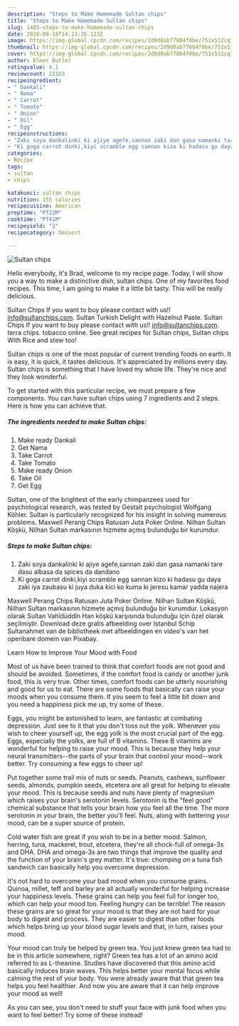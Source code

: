 ```yaml
---
description: "Steps to Make Homemade Sultan chips"
title: "Steps to Make Homemade Sultan chips"
slug: 1485-steps-to-make-homemade-sultan-chips
date: 2020-08-18T14:13:26.123Z
image: https://img-global.cpcdn.com/recipes/2d9d0ab77804f0be/751x532cq70/sultan-chips-recipe-main-photo.jpg
thumbnail: https://img-global.cpcdn.com/recipes/2d9d0ab77804f0be/751x532cq70/sultan-chips-recipe-main-photo.jpg
cover: https://img-global.cpcdn.com/recipes/2d9d0ab77804f0be/751x532cq70/sultan-chips-recipe-main-photo.jpg
author: Elmer Butler
ratingvalue: 4.1
reviewcount: 12103
recipeingredient:
- " Dankali"
- " Nama"
- " Carrot"
- " Tomato"
- " Onion"
- " Oil"
- " Egg"
recipeinstructions:
- "Zaki soya dankalinki ki ajiye agefe,sannan zaki dan gasa namanki tare dasu albasa da spices da dandano"
- "Ki goga carrot dinki,kiyi scramble egg sannan kizo ki hadasu gu daya zaki iya zaubasu ki juya duka kici ko kuma ki jeresu kamar yadda najera"
categories:
- Recipe
tags:
- sultan
- chips

katakunci: sultan chips 
nutrition: 155 calories
recipecuisine: American
preptime: "PT22M"
cooktime: "PT41M"
recipeyield: "2"
recipecategory: Dessert

---
```



![Sultan chips](https://img-global.cpcdn.com/recipes/2d9d0ab77804f0be/751x532cq70/sultan-chips-recipe-main-photo.jpg)

Hello everybody, it's Brad, welcome to my recipe page. Today, I will show you a way to make a distinctive dish, sultan chips. One of my favorites food recipes. This time, I am going to make it a little bit tasty. This will be really delicious.

Sultan Chips If you want to buy please contact with us!! info@sultanchips.com. Sultan Turkish Delight with Hazelnut Paste. Sultan Chips If you want to buy please contact with us!! info@sultanchips.com. terra chips. tobacco online. See great recipes for Sultan chips, Sultan chips With Rice and stew too!

Sultan chips is one of the most popular of current trending foods on earth. It is easy, it is quick, it tastes delicious. It's appreciated by millions every day. Sultan chips is something that I have loved my whole life. They're nice and they look wonderful.


To get started with this particular recipe, we must prepare a few components. You can have sultan chips using 7 ingredients and 2 steps. Here is how you can achieve that.

<!--inarticleads1-->

##### The ingredients needed to make Sultan chips:

1. Make ready  Dankali
1. Get  Nama
1. Take  Carrot
1. Take  Tomato
1. Make ready  Onion
1. Take  Oil
1. Get  Egg


Sultan, one of the brightest of the early chimpanzees used for psychological research, was tested by Gestalt psychologist Wolfgang Köhler. Sultan is particularly recognized for his insight in solving numerous problems. Maxwell Perang Chips Ratusan Juta Poker Online. Nilhan Sultan Köşkü, Nilhan Sultan markasının hizmete açmış bulunduğu bir kurumdur. 

<!--inarticleads2-->

##### Steps to make Sultan chips:

1. Zaki soya dankalinki ki ajiye agefe,sannan zaki dan gasa namanki tare dasu albasa da spices da dandano
1. Ki goga carrot dinki,kiyi scramble egg sannan kizo ki hadasu gu daya zaki iya zaubasu ki juya duka kici ko kuma ki jeresu kamar yadda najera


Maxwell Perang Chips Ratusan Juta Poker Online. Nilhan Sultan Köşkü, Nilhan Sultan markasının hizmete açmış bulunduğu bir kurumdur. Lokasyon olarak Sultan Vahîdüddîn Han köşkü karşısında bulunduğu için özel olarak seçilmiştir. Download deze gratis afbeelding over Istanbul Schip Sultanahmet van de bibliotheek met afbeeldingen en video&#39;s van het openbare domein van Pixabay. 

Learn How to Improve Your Mood with Food


Most of us have been trained to think that comfort foods are not good and should be avoided. Sometimes, if the comfort food is candy or another junk food, this is very true. Other times, comfort foods can be utterly nourishing and good for us to eat. There are some foods that basically can raise your moods when you consume them. If you seem to feel a little bit down and you need a happiness pick me up, try some of these.

Eggs, you might be astonished to learn, are fantastic at combating depression. Just see to it that you don't toss out the yolk. Whenever you wish to cheer yourself up, the egg yolk is the most crucial part of the egg. Eggs, especially the yolks, are full of B vitamins. These B vitamins are wonderful for helping to raise your mood. This is because they help your neural transmitters--the parts of your brain that control your mood--work better. Try consuming a few eggs to cheer up!

Put together some trail mix of nuts or seeds. Peanuts, cashews, sunflower seeds, almonds, pumpkin seeds, etcetera are all great for helping to elevate your mood. This is because seeds and nuts have plenty of magnesium which raises your brain's serotonin levels. Serotonin is the "feel good" chemical substance that tells your brain how you feel all the time. The more serotonin in your brain, the better you'll feel. Nuts, along with bettering your mood, can be a super source of protein.

Cold water fish are great if you wish to be in a better mood. Salmon, herring, tuna, mackerel, trout, etcetera, they're all chock-full of omega-3s and DHA. DHA and omega-3s are two things that improve the quality and the function of your brain's grey matter. It's true: chomping on a tuna fish sandwich can basically help you overcome depression. 

It's not hard to overcome your bad mood when you consume grains. Quinoa, millet, teff and barley are all actually wonderful for helping increase your happiness levels. These grains can help you feel full for longer too, which can help your mood too. Feeling hungry can be terrible! The reason these grains are so great for your mood is that they are not hard for your body to digest and process. They are easier to digest than other foods which helps bring up your blood sugar levels and that, in turn, raises your mood.

Your mood can truly be helped by green tea. You just knew green tea had to be in this article somewhere, right? Green tea has a lot of an amino acid referred to as L-theanine. Studies have discovered that this amino acid basically induces brain waves. This helps better your mental focus while calming the rest of your body. You were already aware that that green tea helps you feel healthier. And now you are aware that it can help improve your mood as well!

As you can see, you don't need to stuff your face with junk food when you want to feel better! Try some of these instead!


